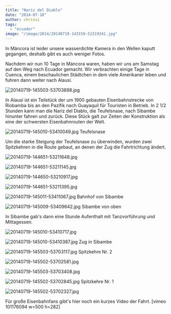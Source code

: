 ```yaml
---
title: "Nariz del Diablo"
date: "2014-07-18"
author: chrissi
tags: 
  - "ecuador"
image: "/image/2014/20140719-143159-52319341.jpg"
---
```


In Máncora ist leider unsere wasserdichte Kamera in den Wellen kaputt gegangen, deshalb gibt es auch weniger Fotos.

Nachdem wir nun 10 Tage in Máncora waren, haben wir uns am Samstag auf den Weg nach Ecuador gemacht. Wir verbrachten einige Tage in Cuenca, einem beschaulichen Städtchen in dem viele Amerikaner leben und fuhren dann weiter nach Alausí.

![20140719-145503-53703898.jpg](images/20140719-145503-53703898.jpg)

In Alausí ist ein Teilstück der um 1900 gebauten Eisenbahnstrecke von Riobamba bis an den Pazifik nach Guayaquil für Touristen in Betrieb. In 2 1/2 Stunden kann man die Nariz del Diablo, die Teufelsnase, nach Sibambe hinunter fahren und zurück. Diese Stück galt zur Zeiten der Konstruktion als eine der schwersten Eisenbahnrouten der Welt.

![20140719-145010-53410049.jpg](images/20140719-145010-53410049.jpg) Teufelsnase

Um die starke Steigung der Teufelsnase zu überwinden, wurden zwei Spitzkehren in die Route gebaut, an denen der Zug die Fahrtrichtung ändert.

![20140719-144651-53211648.jpg](images/20140719-144651-53211648.jpg)

![20140719-144651-53211145.jpg](images/20140719-144651-53211145.jpg)

![20140719-144650-53210917.jpg](images/20140719-144650-53210917.jpg)

![20140719-144651-53211395.jpg](images/20140719-144651-53211395.jpg)

![20140719-145011-53411067.jpg](images/20140719-145011-53411067.jpg) Bahnhof von Sibambe

![20140719-145009-53409642.jpg](images/20140719-145009-53409642.jpg) Sibambe von oben

In Sibambe gab's dann eine Stunde Aufenthalt mit Tanzvorführung und Mittagessen.

![20140719-145010-53410717.jpg](images/20140719-145010-53410717.jpg)

![20140719-145010-53410387.jpg](images/20140719-145010-53410387.jpg) Zug in Sibambe

![20140719-145503-53703117.jpg](images/20140719-145503-53703117.jpg) Spitzkehre Nr. 2

![20140719-145502-53702581.jpg](images/20140719-145502-53702581.jpg)

![20140719-145503-53703408.jpg](images/20140719-145503-53703408.jpg)

![20140719-145502-53702845.jpg](images/20140719-145502-53702845.jpg) Spitzkehre Nr. 1

![20140719-145502-53702327.jpg](images/20140719-145502-53702327.jpg)

Für große Eisenbahnfans gibt's hier noch ein kurzes Video der Fahrt. \[vimeo 101176094 w=500 h=282\]
